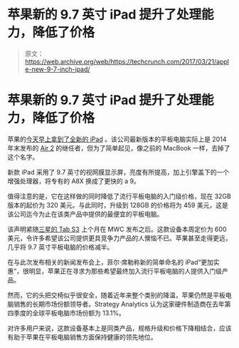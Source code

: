 # 苹果新的 9.7 英寸 iPad 提升了处理能力，降低了价格 

> 原文：<https://web.archive.org/web/https://techcrunch.com/2017/03/21/apple-new-9-7-inch-ipad/>

# 苹果新的 9.7 英寸 iPad 提升了处理能力，降低了价格

苹果的[今天早上拿到了全新的 iPad](https://web.archive.org/web/20230129100055/http://www.apple.com/pr/library/2017/03/21New-9-7-inch-iPad-Features-Stunning-Retina-Display-Incredible-Performance.html) 。该公司最新版本的平板电脑实际上是 2014 年末发布的 [Air 2](https://web.archive.org/web/20230129100055/https://techcrunch.com/2014/10/21/ipad-air-2-review/) 的继任者，但为了简单起见，像之前的 MacBook 一样，去掉了这个名字。

新款 iPad 采用了 9.7 英寸的视网膜显示屏，亮度有所提高，加上引擎盖下的一个增强处理器，将专有的 A8X 换成了更快的 a 9。

值得注意的是，它在这样做的同时降低了流行平板电脑的入门级价格，现在 32GB 版本的起价为 320 美元。与此同时，升级到 128GB 的价格将为 459 美元，这是该公司迄今为止在该类产品中提供的最便宜的平板电脑。

该声明紧随[三星的 Tab S3](https://web.archive.org/web/20230129100055/https://techcrunch.com/2017/02/26/samsung-galaxy-tablets/) 上个月在 MWC 发布之后。这款设备本周定价为 600 美元，令许多希望该公司提供更具竞争力产品的人懊恼不已。苹果甚至走得更远，几乎将 9.7 英寸平板电脑的价格减半。

在与此次发布相关的新闻发布会上，菲尔·席勒称新的简单命名的 iPad“更加实惠”，很明显，苹果正在寻求为那些希望最终加入流行平板电脑的人提供入门级产品。

然而，它的头把交椅似乎很安全，随着近年来整个类别的降温，苹果仍然是平板电脑销售的长期市场份额领导者。Strategy Analytics 认为这家硬件制造商在去年第四季度的全球平板电脑市场份额为 13.1%。

对许多用户来说，这款设备基本上是同类产品，规格升级和价格下降相结合，应该有助于苹果在平板电脑销售方面保持健康的领先地位。